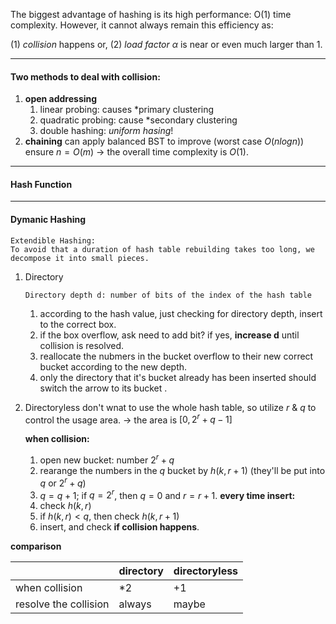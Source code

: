 The biggest advantage of hashing is its high performance: O(1) time complexity.
However, it cannot always remain this efficiency as:

(1) *collision* happens or,
(2) *load factor* $\alpha$ is near or even much larger than $1$.

--------------------------------------------------------------------------
#### Two methods to deal with **collision**:

1. **open addressing**
	1. linear probing: causes *primary clustering
	2. quadratic probing: cause *secondary clustering
	3. double hashing: *uniform hasing*!
2. **chaining**
		can apply balanced BST to improve (worst case $O(nlogn)$)
		ensure $n = O(m)$ → the overall time complexity is $O(1)$.

--------------------------------------------------------------------------
#### Hash Function

--------------------------------------------------------------------------
#### Dymanic Hashing
```
Extendible Hashing:
To avoid that a duration of hash table rebuilding takes too long, we decompose it into small pieces. 
```

1. Directory
	```
	Directory depth d: number of bits of the index of the hash table
	```
	1. according to the hash value, just checking for directory depth, insert to the correct box.
	2. if the box overflow, ask need to add bit? if yes, **increase d** until collision is resolved.
	3. reallocate the nubmers in the bucket overflow to their new correct bucket according to the new depth.
	4. only the directory that it's bucket  already has been inserted should switch the arrow to its bucket .
	

2. Directoryless
	don't wnat to use the whole hash table, so utilize *r* & *q* to control the usage area.
	→ the area is $[0, 2^r+q-1]$
	
	**when collision:**
	1. open new bucket: number $2^r+q$
	2. rearange the numbers in the *q* bucket by $h(k, r+1)$ (they'll be put into $q$ or $2^r+q$)
	3. $q = q+1$;  if $q=2^r$, then $q=0$ and $r = r+1$.
	**every time insert:**
	1. check $h(k, r)$
	2. if $h(k,r)<q$, then check $h(k, r+1)$
	3. insert, and check **if collision happens**.

**comparison**

|                       | directory | directoryless |
| --------------------- | --------- | ------------- |
| when collision        | *2        | +1            |
| resolve the collision | always    | maybe         |







